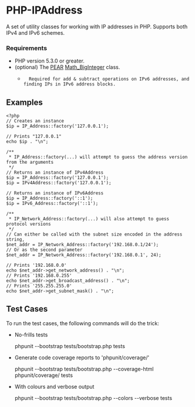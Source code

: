 # PHP-IPAddress

A set of utility classes for working with IP addresses in PHP.
Supports both IPv4 and IPv6 schemes.

### Requirements

*	PHP version 5.3.0 or greater.
*	(optional) The [PEAR](http://pear.php.net/) [Math_BigInteger](http://pear.php.net/package/Math_BigInteger/) class.
    *		Required for add & subtract operations on IPv6 addresses, and finding IPs in IPv6 address blocks.

## Examples

	<?php
	// Creates an instance
	$ip = IP_Address::factory('127.0.0.1');
	
	// Prints "127.0.0.1"
	echo $ip . "\n";
	
	/**
	 * IP_Address::factory(...) will attempt to guess the address version from the arguments 
	 */
	// Returns an instance of IPv4Address
	$ip = IP_Address::factory('127.0.0.1');
	$ip = IPv4Address::factory('127.0.0.1');
	
	// Returns an instance of IPv6Address
	$ip = IP_Address::factory('::1');
	$ip = IPv6_Address::factory('::1');
	
	/**
	 * IP_Network_Address::factory(...) will also attempt to guess protocol versions
	 */
	// Can either be called with the subnet size encoded in the address string,
	$net_addr = IP_Network_Address::factory('192.168.0.1/24');
	// Or as the second parameter
	$net_addr = IP_Network_Address::factory('192.168.0.1', 24);
	
	// Prints '192.168.0.0'
	echo $net_addr->get_network_address() . "\n";
	// Prints '192.168.0.255'
	echo $net_addr->get_broadcast_address() . "\n";
	// Prints '255.255.255.0'
	echo $net_addr->get_subnet_mask() . "\n";
		
## Test Cases

To run the test cases, the following commands will do the trick:

*	No-frills tests
	
	phpunit --bootstrap tests/bootstrap.php tests

*	Generate code coverage reports to 'phpunit/coverage/'

	phpunit --bootstrap tests/bootstrap.php --coverage-html phpunit/coverage/ tests
	
*	With colours and verbose output

	phpunit --bootstrap tests/bootstrap.php --colors --verbose tests
